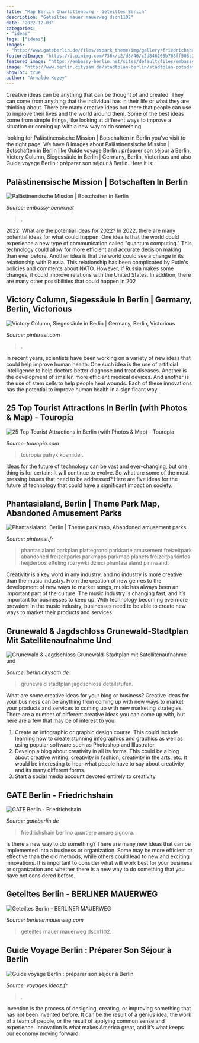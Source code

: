 ```yaml
---
title: "Map Berlin Charlottenburg - Geteiltes Berlin"
description: "Geteiltes mauer mauerweg dscn1102"
date: "2022-12-03"
categories:
- "ideas"
tags: ["ideas"]
images:
- "http://www.gateberlin.de/files/espark_theme/img/gallery/friedrichshain/friedrichshain-1.jpg"
featuredImage: "https://i.pinimg.com/736x/c2/d8/46/c2d846205b768ff508c1ba87e931b8ba.jpg"
featured_image: "https://embassy-berlin.net/sites/default/files/embassy/palestine.jpg"
image: "http://www.berlin.citysam.de/stadtplan-berlin/stadtplan-potsdamer-schloesser-1.gif"
ShowToc: true
author: "Arnaldo Kozey"
---
```



Creative ideas can be anything that can be thought of and created. They can come from anything that the individual has in their life or what they are thinking about. There are many creative ideas out there that people can use to improve their lives and the world around them. Some of the best ideas come from simple things, like looking at different ways to improve a situation or coming up with a new way to do something.

	

		
looking for Palästinensische Mission | Botschaften in Berlin you've visit to the right page. We have 8 Images about Palästinensische Mission | Botschaften in Berlin like Guide voyage Berlin : préparer son séjour à Berlin, Victory Column, Siegessäule in Berlin | Germany, Berlin, Victorious and also Guide voyage Berlin : préparer son séjour à Berlin. Here it is:
		
    
## Palästinensische Mission | Botschaften In Berlin

<img loading=lazy src="https://embassy-berlin.net/sites/default/files/embassy/palestine.jpg" onerror="this.onerror=null;this.src='https://tse3.mm.bing.net/th?id=OIP.zRJTCzKot4SqEjka1p4yNgHaE7&amp;pid=15.1';" alt="Palästinensische Mission | Botschaften in Berlin">

_Source: embassy-berlin.net_

>. 

	

2022: What are the potential ideas for 2022?
In 2022, there are many potential ideas for what could happen. One idea is that the world could experience a new type of communication called "quantum computing." This technology could allow for more efficient and accurate decision making than ever before. Another idea is that the world could see a change in its relationship with Russia. This relationship has been complicated by Putin's policies and comments about NATO. However, if Russia makes some changes, it could improve relations with the United States. In addition, there are many other possibilities that could happen in 202
    
## Victory Column, Siegessäule In Berlin | Germany, Berlin, Victorious

<img loading=lazy src="https://i.pinimg.com/736x/ff/88/f0/ff88f0b57c260fc0928e0409b7f87dad.jpg" onerror="this.onerror=null;this.src='https://tse2.mm.bing.net/th?id=OIP.BGNu-B3oCxLKwuvD-h8CqgHaLG&amp;pid=15.1';" alt="Victory Column, Siegessäule in Berlin | Germany, Berlin, Victorious">

_Source: pinterest.com_

>. 

	

In recent years, scientists have been working on a variety of new ideas that could help improve human health. One such idea is the use of artificial intelligence to help doctors better diagnose and treat diseases. Another is the development of smaller, more efficient medical devices. And another is the use of stem cells to help people heal wounds. Each of these innovations has the potential to improve human health in a significant way.

    
## 25 Top Tourist Attractions In Berlin (with Photos &amp; Map) - Touropia

<img loading=lazy src="https://www.touropia.com/gfx/d/tourist-attractions-in-berlin/berlin_victory_column.jpg?v=0aecde0aa008d6d284d8fb758e8352fd" onerror="this.onerror=null;this.src='https://tse1.mm.bing.net/th?id=OIP._Kj8DZiZG1KaROc1HyB1XAHaE8&amp;pid=15.1';" alt="25 Top Tourist Attractions in Berlin (with Photos &amp; Map) - Touropia">

_Source: touropia.com_

>touropia patryk kosmider. 

	

Ideas for the future of technology can be vast and ever-changing, but one thing is for certain: It will continue to evolve. So what are some of the most pressing issues that need to be addressed? Here are five ideas for the future of technology that could have a significant impact on society.

    
## Phantasialand, Berlin | Theme Park Map, Abandoned Amusement Parks

<img loading=lazy src="https://i.pinimg.com/736x/c2/d8/46/c2d846205b768ff508c1ba87e931b8ba.jpg" onerror="this.onerror=null;this.src='https://tse4.mm.bing.net/th?id=OIP.3K_r76cPWJDM8aptHS0wGwHaEk&amp;pid=15.1';" alt="Phantasialand, Berlin | Theme park map, Abandoned amusement parks">

_Source: pinterest.fr_

>phantasialand parkplan plattegrond parkkarte amusement freizeitpark abandoned freizeitparks parkmaps parkmap planets freizeitparkinfos heijderbos efteling rozrywki dzieci phantasi aland pinnwand. 

	

Creativity is a key word in any industry, and no industry is more creative than the music industry. From the creation of new genres to the development of new ways to market songs, music has always been an important part of the culture. The music industry is changing fast, and it’s important for businesses to keep up. With technology becoming evermore prevalent in the music industry, businesses need to be able to create new ways to market their products and services.

    
## Grunewald &amp; Jagdschloss Grunewald-Stadtplan Mit Satellitenaufnahme Und

<img loading=lazy src="http://www.berlin.citysam.de/stadtplan-berlin/stadtplan-potsdamer-schloesser-1.gif" onerror="this.onerror=null;this.src='https://tse4.mm.bing.net/th?id=OIP.U5RYUKe-qRKC7A3QauvSQAHaFB&amp;pid=15.1';" alt="Grunewald &amp; Jagdschloss Grunewald-Stadtplan mit Satellitenaufnahme und">

_Source: berlin.citysam.de_

>grunewald stadtplan jagdschloss detailstufen. 

	

What are some creative ideas for your blog or business?
Creative ideas for your business can be anything from coming up with new ways to market your products and services to coming up with new marketing strategies. There are a number of different creative ideas you can come up with, but here are a few that may be of interest to you: 
1) Create an infographic or graphic design course. This could include learning how to create stunning infographics and graphics as well as using popular software such as Photoshop and Illustrator. 
2) Develop a blog about creativity in all its forms. This could be a blog about creative writing, creativity in fashion, creativity in the arts, etc. It would be interesting to hear what people have to say about creativity and its many different forms. 
3) Start a social media account devoted entirely to creativity.

    
## GATE Berlin - Friedrichshain

<img loading=lazy src="http://www.gateberlin.de/files/espark_theme/img/gallery/friedrichshain/friedrichshain-1.jpg" onerror="this.onerror=null;this.src='https://tse1.mm.bing.net/th?id=OIP.gwjDFKnR3v7nq4fOEkVZ5QHaE7&amp;pid=15.1';" alt="GATE Berlin - Friedrichshain">

_Source: gateberlin.de_

>friedrichshain berlino quartiere amare signora. 

	

Is there a new way to do something?
There are many new ideas that can be implemented into a business or organization. Some may be more efficient or effective than the old methods, while others could lead to new and exciting innovations. It is important to consider what will work best for your business or organization and whether there is a new way to do something that you have not considered before.

    
## Geteiltes Berlin - BERLINER MAUERWEG

<img loading=lazy src="https://berlinermauerweg.com/wp-content/uploads/2015/12/DSCN1102.jpg" onerror="this.onerror=null;this.src='https://tse4.mm.bing.net/th?id=OIP.O-W2hyEXbOCZpZ5UQR6Q5QHaFj&amp;pid=15.1';" alt="Geteiltes Berlin - BERLINER MAUERWEG">

_Source: berlinermauerweg.com_

>geteiltes mauer mauerweg dscn1102. 

	

	

    
## Guide Voyage Berlin : Préparer Son Séjour à Berlin

<img loading=lazy src="https://voyages.ideoz.fr/wp-content/uploads/2012/01/berlin-plan.jpg" onerror="this.onerror=null;this.src='https://tse3.mm.bing.net/th?id=OIP.weNfLGgrUqb8yOVaggQdAwHaE9&amp;pid=15.1';" alt="Guide voyage Berlin : préparer son séjour à Berlin">

_Source: voyages.ideoz.fr_

>. 

	

Invention is the process of designing, creating, or improving something that has not been invented before. It can be the result of a genius idea, the work of a team of people, or the result of applying common sense and experience. Innovation is what makes America great, and it’s what keeps our economy moving forward.

